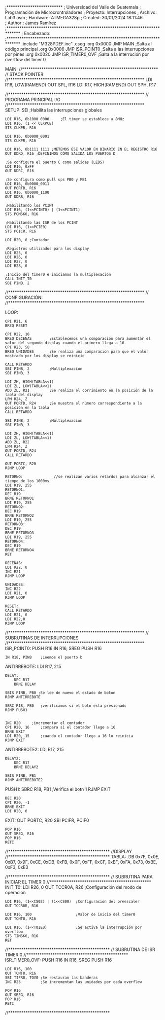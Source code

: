 ;**************************
; Universidad del Valle de Guatemala
; Programación de Microcrontroladores
; Proyecto: Interrupciones
; Archivo: Lab3.asm
; Hardware: ATMEGA328p
; Created: 30/01/2024 18:11:46	
; Author : James Ramírez
;******************************************************************************
; Encabezado: 
;******************************************************************************
.include "M328PDEF.inc"
.cseg
.org 0x0000
	JMP MAIN				;Salta al código principal
.org 0x0006
	JMP ISR_PCINT0			;Salta a las interrupciones por pines
.org 0x0020
	JMP ISR_TIMER0_OVF		;Salta a la interrución por overflow del timer 0

MAIN:
//***************************************************************
// STACK POINTER
//***************************************************************
LDI R16, LOW(RAMEND)
OUT SPL, R16
LDI R17, HIGH(RAMEND)
OUT SPH, R17

//***************************************************************
// PROGRAMA PRINCIPAL I/O
//***************************************************************
SETUP:
	SEI	;Habilita las interrupciones globales

	LDI R16, 0b1000_0000     ;El timer se establece a 8MHz
	LDI R16, (1 << CLKPCE)
	STS CLKPR, R16

	LDI R16, 0b0000_0001
	STS CLKPR, R16

	LDI R16, 0b1111_1111 ;METEMOS ESE VALOR EN BINARIO EN EL REGISTRO R16
	OUT DDRD, R16 ;DEFINIMOS CÓMO SALIDA LOS PUERTOS D

	;Se configura el puerto C como salidas (LEDS)
	LDI R16, 0xFF
	OUT DDRC, R16

	;Se configura como pull ups PB0 y PB1
	LDI R16, 0b0000_0011 
	OUT	PORTB, R16
	LDI R16, 0b0000_1100
	OUT DDRB, R16

	;Habilitando los PCINT
	LDI R16, (1<<PCINT0) | (1<<PCINT1)
	STS PCMSK0, R16

	;Habilitando las ISR de los PCINT
	LDI R16, (1<<PCIE0)
	STS PCICR, R16

	LDI R20, 0 ;Contador

	;Registros utilizados para los display
	LDI R25, 0
	LDI R26, 0
	LDI R27, 0
	LDI R28, 0
	
	;Inicio del timer0 e iniciamos la multiplexación
	CALL INIT_T0
	SBI PINB, 2


//***************************************************************
//  CONFIGURACIÓN:
//***************************************************************

LOOP:

	CPI R21, 6
	BREQ RESET

	CPI R22, 10
	BREQ DECENAS		;Establecemos una comparación para aumentar el valor del segundo display cuando el primero llega a 10
	CPI R23, 50
	BREQ UNIDADES		;Se realiza una comparación para que el valor mostrado por los display se reinicie

	CALL RETARDO
	SBI PINB, 2			;Multiplexación
	SBI PINB, 3

	LDI ZH, HIGH(TABLA<<1)
	LDI ZL, LOW(TABLA<<1)
	ADD	ZL, R21			;Se realiza el corrimiento en la posición de la tabla del display
	LPM	R24, Z
	OUT	PORTD, R24		;Se muestra el número correspondiente a la posición en la tabla
	CALL RETARDO

	SBI PINB, 2			;Multiplexación
	SBI PINB, 3

	LDI ZH, HIGH(TABLA<<1)
	LDI ZL, LOW(TABLA<<1)
	ADD	ZL, R22
	LPM	R24, Z
	OUT	PORTD, R24
	CALL RETARDO

	OUT PORTC, R20
	RJMP LOOP

	RETORNO:              //se realizan varios retardos para alcanzar el tiempo de los 1000ms 
	LDI R19, 255
	RETORNO1:
	DEC R19
	BRNE RETORNO1 
	LDI R19, 255
	RETORNO2:
	DEC R19
	BRNE RETORNO2
	LDI R19, 255
	RETORNO3:
	DEC R19
	BRNE RETORNO3
	LDI R19, 255
	RETORNO4:
	DEC R19
	BRNE RETORNO4
	RET

	DECENAS:
	LDI R22, 0
	INC R21
	RJMP LOOP

	UNIDADES:
	INC R22
	LDI R21, 0
	RJMP LOOP

	RESET:
	CALL RETARDO
	LDI R21, 0
	LDI R22,0
	RJMP LOOP


//***************************************************************
// SUBRUTINAS DE INTERRUPCIONES
//***************************************************************
ISR_PCINT0:
	PUSH R16
	IN R16, SREG
	PUSH R16

	IN R18, PINB	;Leemos el puerto b

ANTIRREBOTE:
	LDI R17, 215

	DELAY:
		DEC R17
		BRNE DELAY

	SBIS PINB, PB0 ;Se lee de nuevo el estado de boton
	RJMP ANTIRREBOTE

	SBRC R18, PB0	;verificamos si el botn esta presionado
	RJMP PUSH1


	INC R20		;incrementar el contador
	CPI R20, 16		;compara si el contador llego a 16
	BRNE EXIT
	LDI R20, 15		;cuando el contador llego a 16 lo reinicia
	RJMP EXIT

ANTIRREBOTE2:
	LDI R17, 215

	DELAY2:
		DEC R17
		BRNE DELAY2

	SBIS PINB, PB1
	RJMP ANTIRREBOTE2

PUSH1:
	SBRC R18, PB1	;Verifica el botn 1
	RJMP EXIT

	DEC R20
	CPI R20, -1
	BRNE EXIT
	LDI R20, 0

EXIT:
	OUT PORTC, R20
	SBI PCIFR, PCIF0

	POP R16
	OUT SREG, R16
	POP R16
	RETI

//***********************************************
//DISPLAY
//***********************************************
TABLA: .DB 0x7F, 0x0E, 0xB7, 0x9F, 0xCE, 0xDB, 0xFB, 0x0F, 0xFF, 0xCF, 0xEF, 0xFA, 0x73, 0xBE, 0xF3, 0xE3

//***********************************************
// SUBRUTINA PARA INICIAR EL TIMER 0
//***********************************************
INIT_T0:
	LDI R26, 0
	OUT TCCR0A, R26					;Configuración del modo de operación 

	LDI R16, (1<<CS02) | (1<<CS00)	;Configuración del preescaler
	OUT TCCR0B, R16

	LDI R16, 100					;Valor de inicio del timer0
	OUT TCNT0, R16

	LDI R16, (1<<TOIE0)				;Se activa la interrupción por overflow
	STS TIMSK0, R16
	RET


//***********************************************
// SUBRUTINA DE ISR TIMER 0
//***********************************************
ISR_TIMER0_OVF:
	PUSH R16
	IN R16, SREG
	PUSH R16

	LDI R16, 100
	OUT TCNT0, R16
	SBI TIFR0, TOV0	;Se restauran las banderas 
	INC R23			;Se incrementan las unidades por cada overflow

	POP R16
	OUT SREG, R16
	POP R16
	RETI
//***********************************************
